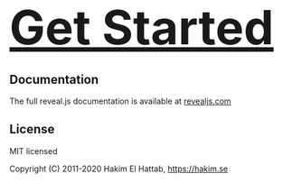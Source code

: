 
<h1>
  <a href="https://revealjs.com/installation" style="font-size: 3em;">Get Started</a>
</h1>

## Documentation
The full reveal.js documentation is available at [revealjs.com](https://revealjs.com)

## License

MIT licensed

Copyright (C) 2011-2020 Hakim El Hattab, https://hakim.se
